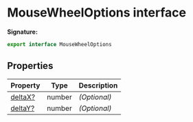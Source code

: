 # MouseWheelOptions interface

**Signature:**

```typescript
export interface MouseWheelOptions
```

## Properties

| Property                                           | Type   | Description       |
| -------------------------------------------------- | ------ | ----------------- |
| [deltaX?](./puppeteer.mousewheeloptions.deltax.md) | number | <i>(Optional)</i> |
| [deltaY?](./puppeteer.mousewheeloptions.deltay.md) | number | <i>(Optional)</i> |
